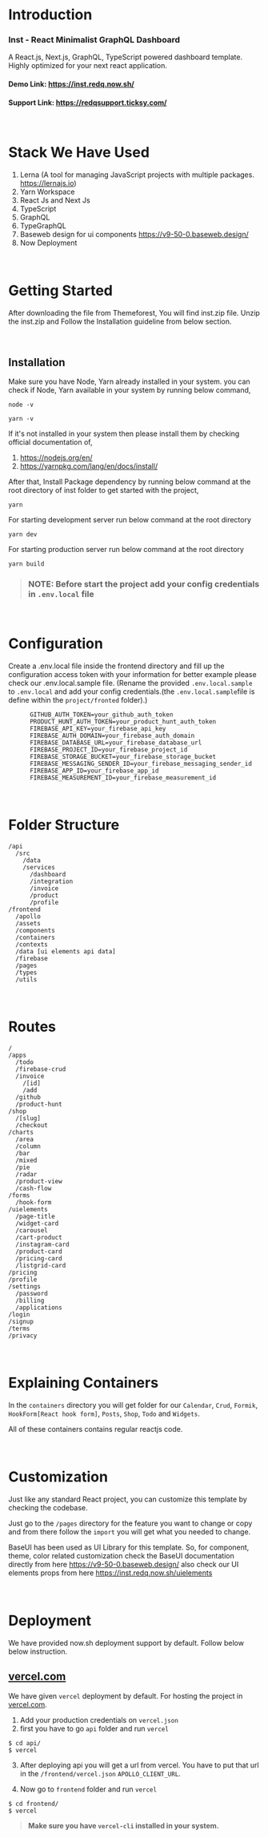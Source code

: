 # Introduction

### Inst - React Minimalist GraphQL Dashboard

A React.js, Next.js, GraphQL, TypeScript powered dashboard template. Highly optimized for your next react application.

#### Demo Link: https://inst.redq.now.sh/

#### Support Link: https://redqsupport.ticksy.com/

<br>

# Stack We Have Used

1. Lerna (A tool for managing JavaScript projects with multiple packages. https://lernajs.io)
2. Yarn Workspace
3. React Js and Next Js
4. TypeScript
5. GraphQL
6. TypeGraphQL
7. Baseweb design for ui components https://v9-50-0.baseweb.design/
8. Now Deployment

<br>

# Getting Started

After downloading the file from Themeforest, You will find inst.zip file. Unzip the inst.zip and Follow the Installation guideline from below section.

<br>

## Installation

Make sure you have Node, Yarn already installed in your system. you can check if Node, Yarn available in your system by running below command,

```
node -v

yarn -v
```

If it's not installed in your system then please install them by checking official documentation of,

1. https://nodejs.org/en/
2. https://yarnpkg.com/lang/en/docs/install/

After that, Install Package dependency by running below command at the root directory of inst folder to get started with the project,

```
yarn
```

For starting development server run below command at the root directory

```
yarn dev
```

For starting production server run below command at the root directory

```
yarn build
```

> ### NOTE: Before start the project add your config credentials in `.env.local` file

<br/>

# Configuration

Create a .env.local file inside the frontend directory and fill up the configuration access token with your information for better example please check our .env.local.sample file.
(Rename the provided `.env.local.sample` to `.env.local` and add your config credentials.(the `.env.local.sample`file is define within the `project/fronted` folder).)

```.env
      GITHUB_AUTH_TOKEN=your_github_auth_token
      PRODUCT_HUNT_AUTH_TOKEN=your_product_hunt_auth_token
      FIREBASE_API_KEY=your_firebase_api_key
      FIREBASE_AUTH_DOMAIN=your_firebase_auth_domain
      FIREBASE_DATABASE_URL=your_firebase_database_url
      FIREBASE_PROJECT_ID=your_firebase_project_id
      FIREBASE_STORAGE_BUCKET=your_firebase_storage_bucket
      FIREBASE_MESSAGING_SENDER_ID=your_firebase_messaging_sender_id
      FIREBASE_APP_ID=your_firebase_app_id
      FIREBASE_MEASUREMENT_ID=your_firebase_measurement_id
```

<br/>

# Folder Structure

```
/api
  /src
    /data
    /services
      /dashboard
      /integration
      /invoice
      /product
      /profile
/frontend
  /apollo
  /assets
  /components
  /containers
  /contexts
  /data [ui elements api data]
  /firebase
  /pages
  /types
  /utils
```

<br/>

# Routes

```
/
/apps
  /todo
  /firebase-crud
  /invoice
    /[id]
    /add
  /github
  /product-hunt
/shop
  /[slug]
  /checkout
/charts
  /area
  /column
  /bar
  /mixed
  /pie
  /radar
  /product-view
  /cash-flow
/forms
  /hook-form
/uielements
  /page-title
  /widget-card
  /carousel
  /cart-product
  /instagram-card
  /product-card
  /pricing-card
  /listgrid-card
/pricing
/profile
/settings
  /password
  /billing
  /applications
/login
/signup
/terms
/privacy
```

<br/>

# Explaining Containers

In the `containers` directory you will get folder for our `Calendar`, `Crud`, `Formik`, `HookForm[React hook form]`, `Posts`, `Shop`, `Todo` and `Widgets`.

All of these containers contains regular reactjs code.

<br/>

# Customization

Just like any standard React project, you can customize this template by checking the codebase.

Just go to the `/pages` directory for the feature you want to change or copy and from there follow the `import` you will get what you needed to change.

BaseUI has been used as UI Library for this template. So, for component, theme, color related customization check the BaseUI documentation directly from here https://v9-50-0.baseweb.design/ also check our UI elements props from here https://inst.redq.now.sh/uielements

<br/>

# Deployment

We have provided now.sh deployment support by default. Follow below below instruction.

## [vercel.com](https://vercel.com)

We have given `vercel` deployment by default. For hosting the project in [vercel.com](https://vercel.com).

1.  Add your production credentials on `vercel.json`
2.  first you have to go `api` folder and run `vercel`

```
$ cd api/
$ vercel

```

3.  After deploying api you will get a url from vercel. You have to put that url in the `/frontend/vercel.json` `APOLLO_CLIENT_URL`.

4.  Now go to `frontend` folder and run `vercel`

```
$ cd frontend/
$ vercel

```

> **Make sure you have `vercel-cli` installed in your system.**
